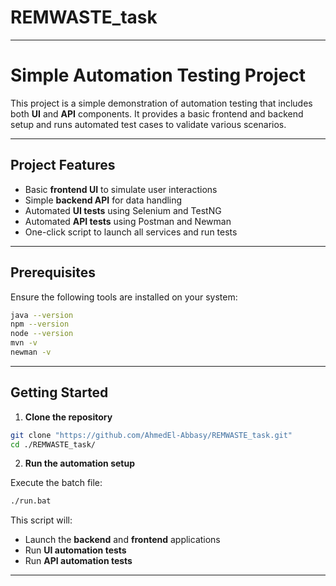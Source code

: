 # REMWASTE_task

---

# Simple Automation Testing Project

This project is a simple demonstration of automation testing that includes both **UI** and **API** components. It provides a basic frontend and backend setup and runs automated test cases to validate various scenarios.

---

## Project Features

* Basic **frontend UI** to simulate user interactions
* Simple **backend API** for data handling
* Automated **UI tests** using Selenium and TestNG
* Automated **API tests** using Postman and Newman
* One-click script to launch all services and run tests

---

## Prerequisites

Ensure the following tools are installed on your system:

```bash
java --version
npm --version
node --version
mvn -v
newman -v
```

---

## Getting Started

1. **Clone the repository**

```bash
git clone "https://github.com/AhmedEl-Abbasy/REMWASTE_task.git"
cd ./REMWASTE_task/
```

2. **Run the automation setup**

Execute the batch file:

```bash
./run.bat
```

This script will:

* Launch the **backend** and **frontend** applications
* Run **UI automation tests**
* Run **API automation tests**

---

